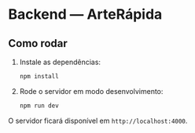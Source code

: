 # Backend — ArteRápida

## Como rodar

1. Instale as dependências:
   ```bash
   npm install
   ```
2. Rode o servidor em modo desenvolvimento:
   ```bash
   npm run dev
   ```

O servidor ficará disponível em `http://localhost:4000`. 